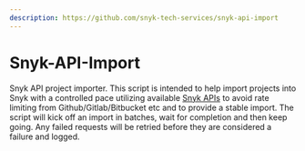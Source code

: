 ```yaml
---
description: https://github.com/snyk-tech-services/snyk-api-import
---
```


# Snyk-API-Import

Snyk API project importer. This script is intended to help import projects into Snyk with a controlled pace utilizing available [Snyk APIs](https://snyk.docs.apiary.io) to avoid rate limiting from Github/Gitlab/Bitbucket etc and to provide a stable import. The script will kick off an import in batches, wait for completion and then keep going. Any failed requests will be retried before they are considered a failure and logged.
